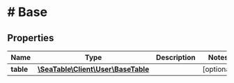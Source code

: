 # # Base

## Properties

Name | Type | Description | Notes
------------ | ------------- | ------------- | -------------
**table** | [**\SeaTable\Client\User\BaseTable**](BaseTable.md) |  | [optional]

